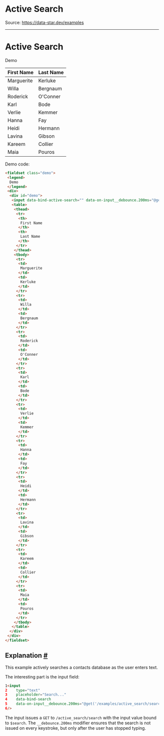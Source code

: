 # Active Search

Source: https://data-star.dev/examples

---

# Active Search

Demo

| First Name | Last Name |
| --- | --- |
| Marguerite | Kerluke |
| Willa | Bergnaum |
| Roderick | O'Conner |
| Karl | Bode |
| Verlie | Kemmer |
| Hanna | Fay |
| Heidi | Hermann |
| Lavina | Gibson |
| Kareem | Collier |
| Maia | Pouros |

Demo code:

```html
<fieldset class="demo">
 <legend>
  Demo
 </legend>
 <div>
  <div id="demo">
   <input data-bind-active-search="" data-on-input__debounce.200ms="@get('/examples/active_search/search')" placeholder="Search..." type="text"/>
   <table>
    <thead>
     <tr>
      <th>
       First Name
      </th>
      <th>
       Last Name
      </th>
     </tr>
    </thead>
    <tbody>
     <tr>
      <td>
       Marguerite
      </td>
      <td>
       Kerluke
      </td>
     </tr>
     <tr>
      <td>
       Willa
      </td>
      <td>
       Bergnaum
      </td>
     </tr>
     <tr>
      <td>
       Roderick
      </td>
      <td>
       O'Conner
      </td>
     </tr>
     <tr>
      <td>
       Karl
      </td>
      <td>
       Bode
      </td>
     </tr>
     <tr>
      <td>
       Verlie
      </td>
      <td>
       Kemmer
      </td>
     </tr>
     <tr>
      <td>
       Hanna
      </td>
      <td>
       Fay
      </td>
     </tr>
     <tr>
      <td>
       Heidi
      </td>
      <td>
       Hermann
      </td>
     </tr>
     <tr>
      <td>
       Lavina
      </td>
      <td>
       Gibson
      </td>
     </tr>
     <tr>
      <td>
       Kareem
      </td>
      <td>
       Collier
      </td>
     </tr>
     <tr>
      <td>
       Maia
      </td>
      <td>
       Pouros
      </td>
     </tr>
    </tbody>
   </table>
  </div>
 </div>
</fieldset>
```

## Explanation [#](#explanation)

This example actively searches a contacts database as the user enters text.

The interesting part is the input field:

```html
1<input
2    type="text"
3    placeholder="Search..."
4    data-bind-search
5    data-on-input__debounce.200ms="@get('/examples/active_search/search')"
6/>
```

The input issues a `GET` to `/active_search/search` with the input value bound to `$search`. The `__debounce.200ms` modifier ensures that the search is not issued on every keystroke, but only after the user has stopped typing.